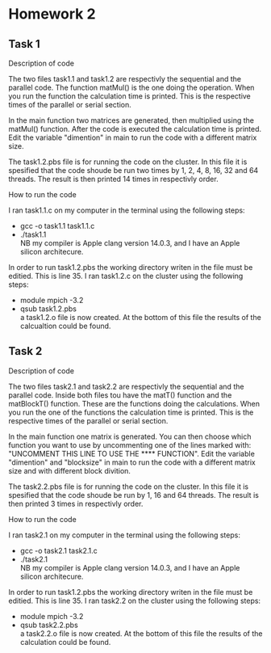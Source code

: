# Homework 2

## Task 1

Description of code 

The two files task1.1 and task1.2 are respectivly the sequential and the parallel code. The function matMul() is the one doing the operation. When you run the function the calculation time is printed. This is the respective times of the parallel or serial section. 

In the main function two matrices are generated, then multiplied using the matMul() function. After the code is executed the calculation time is printed. Edit the variable "dimention" in main to run the code with a different matrix size. 

The task1.2.pbs file is for running the code on the cluster. In this file it is spesified that the code shoude be run two times by 1, 2, 4, 8, 16, 32 and 64 threads. The result is then printed 14 times in respectivly order. 

How to run the code 

I ran task1.1.c on my computer in the terminal using the following steps:
- gcc -o task1.1 task1.1.c
- ./task1.1<br>
NB my compiler is Apple clang version 14.0.3, and I have an Apple silicon architecure. 

In order to run task1.2.pbs the working directory writen in the file must be editied. This is line 35. 
I ran task1.2.c on the cluster using the following steps: 
- module mpich -3.2 
- qsub task1.2.pbs<br>
a task1.2.o file is now created. At the bottom of this file the results of the calcualtion could be found. 


## Task 2

Description of code 

The two files task2.1 and task2.2 are respectivly the sequential and the parallel code. Inside both files tou have the matT() function and the matBlockT() function. These are the functions doing the calculations. When you run the one of the functions the calculation time is printed. This is the respective times of the parallel or serial section. 

In the main function one matrix is generated. You can then choose which function you want to use by uncommenting one of the lines marked with: "UNCOMMENT THIS LINE TO USE THE **** FUNCTION". Edit the variable "dimention" and "blocksize" in main to run the code with a different matrix size and with different block divition. 

The task2.2.pbs file is for running the code on the cluster. In this file it is spesified that the code shoude be run by 1, 16 and 64 threads. The result is then printed 3 times in respectivly order. 

How to run the code 

I ran task2.1 on my computer in the terminal using the following steps:
- gcc -o task2.1 task2.1.c
- ./task2.1<br>
NB my compiler is Apple clang version 14.0.3, and I have an Apple silicon architecure. 

In order to run task1.2.pbs the working directory writen in the file must be editied. This is line 35.
I ran task2.2 on the cluster using the following steps: 
- module mpich -3.2 
- qsub task2.2.pbs<br>
a task2.2.o file is now created. At the bottom of this file the results of the calculation could be found. 

